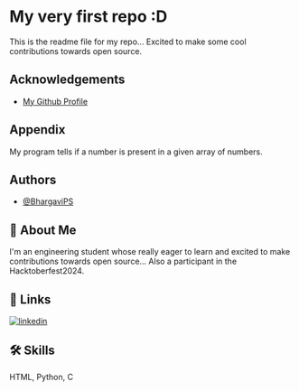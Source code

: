 
# My very first repo :D

This is the readme file for my repo...
Excited to make some cool contributions towards open source.


## Acknowledgements

 - [My Github Profile](https://github.com/BhargaviPS)
  

## Appendix
My program tells if a number is present in a given array of numbers.
## Authors

- [@BhargaviPS](https://www.github.com/BhargaviPS)


## 🚀 About Me
I'm an engineering student whose really eager to learn and excited to make contributions towards open source...
Also a participant in the Hacktoberfest2024.



## 🔗 Links
 
[![linkedin](https://img.shields.io/badge/linkedin-0A66C2?style=for-the-badge&logo=linkedin&logoColor=white)](https://www.linkedin.com/in/bhargavi-prakash-singh-30a576325)
 


## 🛠 Skills
HTML, Python, C

